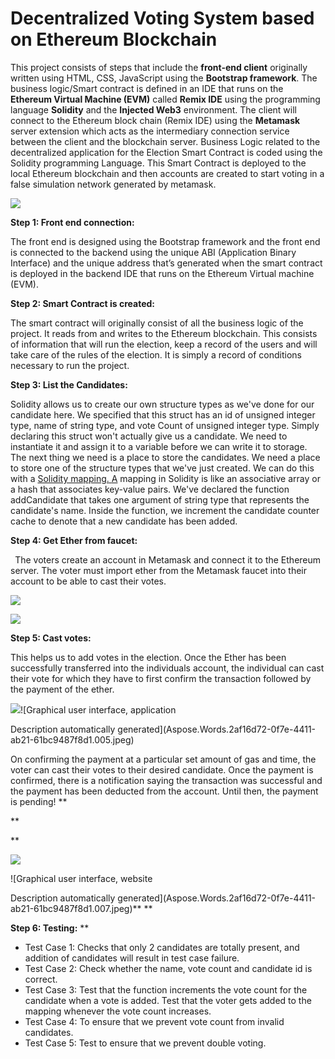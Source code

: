 # Decentralized Voting System based on Ethereum Blockchain

This project consists of steps that include the **front-end client** originally written using HTML, CSS, JavaScript using the **Bootstrap framework**. The business logic/Smart contract is defined in an IDE that runs on the **Ethereum Virtual Machine (EVM)** called **Remix IDE** using the programming language **Solidity** and the **Injected Web3** environment. The client will connect to the Ethereum block chain (Remix IDE) using the **Metamask** server extension which acts as the intermediary connection service between the client and the blockchain server. Business Logic related to the decentralized application for the Election Smart Contract is coded using the Solidity programming Language. This Smart Contract is deployed to the local Ethereum blockchain and then accounts are created to start voting in a false simulation network generated by metamask. 









![](images/1.png)



**Step 1: Front end connection:** 

The front end is designed using the Bootstrap framework and the front end is connected to the backend using the unique ABI (Application Binary Interface) and the unique address that’s generated when the smart contract is deployed in the backend IDE that runs on the Ethereum Virtual machine (EVM). 



**Step 2: Smart Contract is created:** 

The smart contract will originally consist of all the business logic of the project. It reads from and writes to the Ethereum blockchain. This consists of information that will run the election, keep a record of the users and will take care of the rules of the election. It is simply a record of conditions necessary to run the project. 



**Step 3: List the Candidates:** 

Solidity allows us to create our own structure types as we've done for our candidate here. We specified that this struct has an id of unsigned integer type, name of string type, and vote Count of unsigned integer type. Simply declaring this struct won't actually give us a candidate. We need to instantiate it and assign it to a variable before we can write it to storage. The next thing we need is a place to store the candidates. We need a place to store one of the structure types that we've just created. We can do this with a [Solidity mapping.](https://solidity.readthedocs.io/en/v0.4.21/types.html?highlight=mapping&mappings)[ ](https://solidity.readthedocs.io/en/v0.4.21/types.html?highlight=mapping&mappings)[A](https://solidity.readthedocs.io/en/v0.4.21/types.html?highlight=mapping&mappings) mapping in Solidity is like an associative array or a hash that associates key-value pairs. We've declared the function addCandidate that takes one argument of string type that represents the candidate's name. Inside the function, we increment the candidate counter cache to denote that a new candidate has been added. 



**Step 4: Get Ether from faucet:** 

` `The voters create an account in Metamask and connect it to the Ethereum server. The voter must import ether from the Metamask faucet into their account to be able to cast their votes.  





![](Aspose.Words.2af16d72-0f7e-4411-ab21-61bc9487f8d1.002.png)















![](Aspose.Words.2af16d72-0f7e-4411-ab21-61bc9487f8d1.003.png)

**Step 5: Cast votes:** 

This helps us to add votes in the election. Once the Ether has been successfully transferred into the individuals account, the individual can cast their vote for which they have to first confirm the transaction followed by the payment of the ether. 







![](Aspose.Words.2af16d72-0f7e-4411-ab21-61bc9487f8d1.004.png)![Graphical user interface, application

Description automatically generated](Aspose.Words.2af16d72-0f7e-4411-ab21-61bc9487f8d1.005.jpeg)



On confirming the payment at a particular set amount of gas and time, the voter can cast their votes to their desired candidate. Once the payment is confirmed, there is a notification saying the transaction was successful and the payment has been deducted from the account. Until then, the payment is pending! 
**

**

**


![](Aspose.Words.2af16d72-0f7e-4411-ab21-61bc9487f8d1.006.png)

![Graphical user interface, website

Description automatically generated](Aspose.Words.2af16d72-0f7e-4411-ab21-61bc9487f8d1.007.jpeg)** 
**


**Step 6: Testing:** 
**


- Test Case 1: Checks that only 2 candidates are totally present, and addition of candidates will result in test case failure. 
- Test Case 2: Check whether the name, vote count and candidate id is correct. 
- Test Case 3: Test that the function increments the vote count for the candidate when a vote is added. Test that the voter gets added to the mapping whenever the vote count increases. 
- Test Case 4: To ensure that we prevent vote count from invalid candidates. 
- Test Case 5: Test to ensure that we prevent double voting. 

